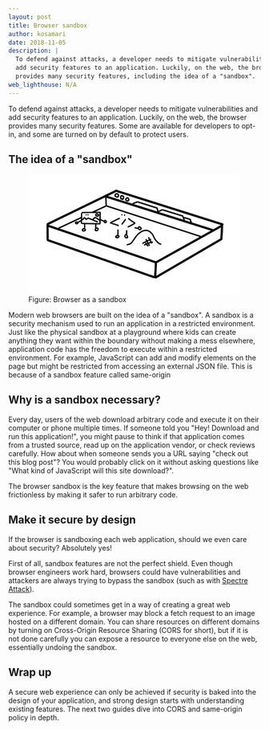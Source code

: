 ```yaml
---
layout: post
title: Browser sandbox
author: kosamari
date: 2018-11-05
description: |
  To defend against attacks, a developer needs to mitigate vulnerabilities and
  add security features to an application. Luckily, on the web, the browser
  provides many security features, including the idea of a "sandbox".
web_lighthouse: N/A
---
```


To defend against attacks, a developer needs to mitigate vulnerabilities and add
security features to an application. Luckily, on the web, the browser provides
many security features. Some are available for developers to opt-in, and some
are turned on by default to protect users. 

## The idea of a "sandbox"  

<figure class="w-figure w-figure--inline-right">
  <img src="./sandbox.png" alt="browser as a sandbox">
  <figcaption class="w-figcaption">
    Figure: Browser as a sandbox
  </figcaption>
</figure>

Modern web browsers are built on the idea of a "sandbox". A sandbox is a
security mechanism used to run an application in a restricted environment. Just
like the physical sandbox at a playground where kids can create anything they
want within the boundary without making a mess elsewhere, application code has
the freedom to execute within a restricted environment. For example, JavaScript
can add and modify elements on the page but might be restricted from accessing
an external JSON file. This is because of a sandbox feature called same-origin

## Why is a sandbox necessary?

Every day, users of the web download arbitrary code and execute it on their
computer or phone multiple times. If someone told you "Hey! Download and run
this application!", you might pause to think if that application comes from a
trusted source, read up on the application vendor, or check reviews carefully.
How about when someone sends you a URL saying "check out this blog post"? You
would probably click on it without asking questions like "What kind of
JavaScript will this site download?".

The browser sandbox is the key feature that makes browsing on the web
frictionless by making it safer to run arbitrary code. 

## Make it secure by design

If the browser is sandboxing each web application, should we even care about
security? Absolutely yes!

First of all, sandbox features are not the perfect shield. Even though browser
engineers work hard, browsers could have vulnerabilities and attackers are
always trying to bypass the sandbox (such as with
[Spectre Attack](https://developers.google.com/web/updates/2018/02/meltdown-spectre)).

The sandbox could sometimes get in a way of creating a great web experience. For
example, a browser may block a fetch request to an image hosted on a different
domain. You can share resources on different domains by turning on Cross-Origin
Resource Sharing (CORS for short), but if it is not done carefully you can
expose a resource to everyone else on the web, essentially undoing the
sandbox.

## Wrap up
A secure web experience can only be achieved if security is baked into the
design of your application, and strong design starts with understanding existing
features. The next two guides dive into CORS and same-origin policy in depth.
